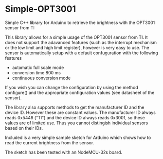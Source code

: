 # Simple-OPT3001
Simple C++ library for Arduino to retrieve the brightness with the OPT3001 sensor from TI

This library allows for a simple usage of the OPT3001 sensor from TI.
It does not support the adavanced features (such  as the interrupt mechanism or the low limit and high limit register), however is very easy to use.
The sensor is automatically setup with a default confuguration with the following features

 - automatic full scale mode
 - conversion time 800 ms
 - continuous conversion mode

If you wish you can change the configuration by using the method configure() and the appropriate configuration values (see datasheet of the sensor).

The library also supports methods to get the manufacturer ID and the device ID. However these are constant values.
The manufacturer ID always reads 0x5449 ("TI") and the device ID always reads 0x3001, so these values are of limited use. Thus you cannot distingish 
individual sensors based on their IDs.


Included is a very simple sample sketch for Arduino which shows how to read the current brightness from the sensor.

The sketch has been tested with an NodeMCU-32s board.
